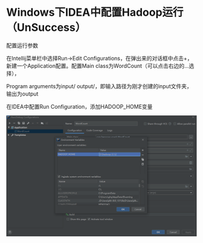# Windows下IDEA中配置Hadoop运行（UnSuccess）

配置运行参数

在Intellij菜单栏中选择Run->Edit Configurations，在弹出来的对话框中点击+，新建一个Application配置。配置Main class为WordCount（可以点击右边的...选择），

Program arguments为input/ output/，即输入路径为刚才创建的input文件夹，输出为output



在IDEA中配置Run Configuration，添加HADOOP_HOME变量

![](IMG/微信截图_20190911105640.png)